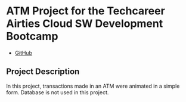 # ATM Project for the Techcareer Airties Cloud SW Development Bootcamp
* [GitHub](https://github.com/BerkinBilgc/)

## Project Description
In this project, transactions made in an ATM were animated in a simple form.
Database is not used in this project.


